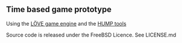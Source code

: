 Time based game prototype
---

Using the [LÖVE game engine](https://love2d.org) and the [HUMP tools](https://github.com/vrld/hump)

Source code is released under the FreeBSD Licence. See LICENSE.md
